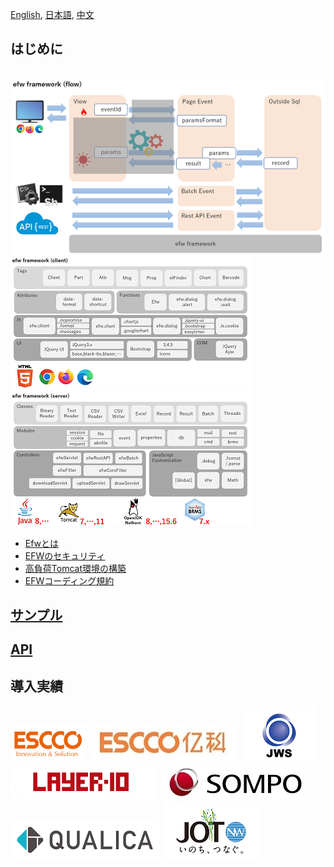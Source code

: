 [English](README.md), [日本語](README_J.md), [中文](README_C.md)

## はじめに

&nbsp;&nbsp;&nbsp;&nbsp;&nbsp;&nbsp;&nbsp;&nbsp;&nbsp;&nbsp;&nbsp;&nbsp;&nbsp;&nbsp;&nbsp;&nbsp;&nbsp;&nbsp;
[![Efw Flow](./docs/img/efw_flow.png)](./docs/img/efw_flow_org.png)<br>
[![Efw Client](./docs/img/efw_client.png)](./docs/img/efw_client_org.png)
[![Efw Server](./docs/img/efw_server.png)](./docs/img/efw_server_org.png)

* [Efwとは](https://efwgrp.github.io/efw4.X/index_j.html)
* [EFWのセキュリティ](https://efwgrp.github.io/efw4.X/security_j.html)
* [高負荷Tomcat環境の構築](https://efwgrp.github.io/efw4.X/highload_j.html)
* [EFWコーディング規約](https://qiita.com/Victory963/items/ec028606e382a1d3a174)

## [サンプル](https://efwgrp.github.io/efw4.X/samples_j.html)

## [API](https://efwgrp.github.io/efw4.X/j/api.html)

## 導入実績

[![ESCCO](docs/img/logos/escco.png)](https://www.escco.co.jp) 
[![YIKE](docs/img/logos/yike.jpg)](https://www.escco.com.cn) 
[![JWTS](docs/img/logos/jwts.png)](https://www.jwts.co.jp) 
[![LAYER10](docs/img/logos/layer10.png)](http://www.layer10.jp/) 
[![SOMPO-JAPAN](docs/img/logos/jpn_sompo.jpg)](https://www.sompo-japan.co.jp/) 
[![QUALICA](docs/img/logos/qualica.png)](https://www.qualica.co.jp/) 
[![JOT](docs/img/logos/jot.png)](https://www.jotnw.or.jp/)

